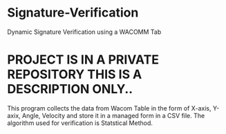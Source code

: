 # Signature-Verification
Dynamic Signature Verification using a WACOMM Tab
 # PROJECT IS IN A PRIVATE REPOSITORY THIS IS A DESCRIPTION ONLY..
This program collects the data from Wacom Table in the form of X-axis, Y-axix, Angle, Velocity and store it in a managed form in a CSV file.
The algorithm used for verification is Statstical Method.


